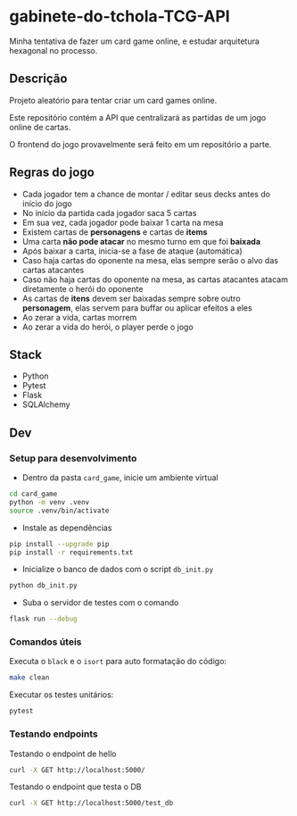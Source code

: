 # gabinete-do-tchola-TCG-API

Minha tentativa de fazer um card game online, e estudar arquitetura hexagonal no processo.

## Descrição

Projeto aleatório para tentar criar um card games online.

Este repositório contém a API que centralizará as partidas de um jogo online de cartas.

O frontend do jogo provavelmente será feito em um repositório a parte.

## Regras do jogo

- Cada jogador tem a chance de montar / editar seus decks antes do início do jogo
- No início da partida cada jogador saca 5 cartas
- Em sua vez, cada jogador pode baixar 1 carta na mesa
- Existem cartas de **personagens** e cartas de **items**
- Uma carta **não pode atacar** no mesmo turno em que foi **baixada**
- Após baixar a carta, inicia-se a fase de ataque (automática)
- Caso haja cartas do oponente na mesa, elas sempre serão o alvo das cartas atacantes
- Caso não haja cartas do oponente na mesa, as cartas atacantes atacam diretamente o herói do oponente
- As cartas de **itens** devem ser baixadas sempre sobre outro **personagem**, elas servem para buffar ou aplicar efeitos a eles
- Ao zerar a vida, cartas morrem
- Ao zerar a vida do herói, o player perde o jogo

## Stack

- Python
- Pytest
- Flask
- SQLAlchemy

## Dev

### Setup para desenvolvimento

- Dentro da pasta `card_game`, inicie um ambiente virtual

```sh
cd card_game
python -m venv .venv
source .venv/bin/activate
```

- Instale as dependências

```sh
pip install --upgrade pip
pip install -r requirements.txt
```

- Inicialize o banco de dados com o script `db_init.py`

```sh
python db_init.py
```

- Suba o servidor de testes com o comando

```sh
flask run --debug
```

### Comandos úteis

Executa o `black` e o `isort` para auto formatação do código:

```sh
make clean
```

Executar os testes unitários:

```sh
pytest
```

### Testando endpoints

Testando o endpoint de hello

```sh
curl -X GET http://localhost:5000/
```

Testando o endpoint que testa o DB

```sh
curl -X GET http://localhost:5000/test_db
```
